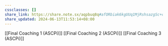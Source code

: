 ```yaml
---
cssclasses: []
share_link: https://share.note.sx/aqpbuq8q#afORbiak6kgUUq1MjRshsazgSc+o+UZA52wctC/8SuE
share_updated: 2024-06-13T11:53:14+08:00
---
```


[[Final Coaching 1 (ASCPi)]]
[[Final Coaching 2 (ASCPi)]]
[[Final Coaching 3 (ASCPi)]]

